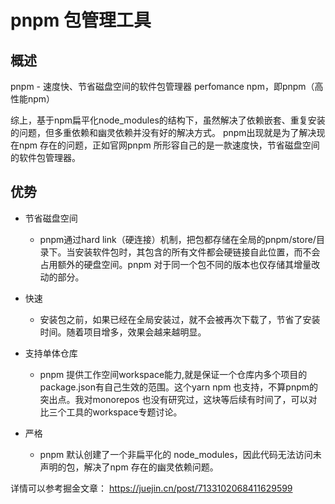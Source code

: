 # pnpm 包管理工具

## 概述
pnpm - 速度快、节省磁盘空间的软件包管理器
perfomance npm，即pnpm（高性能npm）

综上，基于npm扁平化node_modules的结构下，虽然解决了依赖嵌套、重复安装的问题，但多重依赖和幽灵依赖并没有好的解决方式。
pnpm出现就是为了解决现在npm 存在的问题，正如官网pnpm 所形容自己的是一款速度快，节省磁盘空间的软件包管理器。
## 优势
* 节省磁盘空间
    * pnpm通过hard link（硬连接）机制，把包都存储在全局的pnpm/store/目录下。当安装软件包时，其包含的所有文件都会硬链接自此位置，而不会占用额外的硬盘空间。pnpm 对于同一个包不同的版本也仅存储其增量改动的部分。

* 快速
    * 安装包之前，如果已经在全局安装过，就不会被再次下载了，节省了安装时间。随着项目增多，效果会越来越明显。

* 支持单体仓库
    * pnpm 提供工作空间workspace能力,就是保证一个仓库内多个项目的package.json有自己生效的范围。这个yarn npm 也支持，不算pnpm的突出点。我对monorepos 也没有研究过，这块等后续有时间了，可以对比三个工具的workspace专题讨论。
* 严格
    * pnpm 默认创建了一个非扁平化的 node_modules，因此代码无法访问未声明的包，解决了npm 存在的幽灵依赖问题。
    
详情可以参考掘金文章：
https://juejin.cn/post/7133102068411629599
